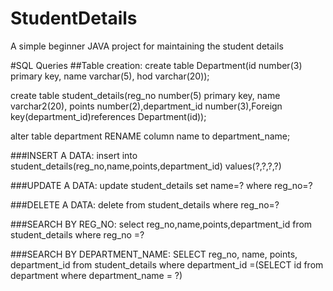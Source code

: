 # StudentDetails
A simple beginner JAVA project for maintaining the student details

#SQL Queries
##Table creation:
create table Department(id number(3) primary key, name varchar(5), hod varchar(20));

create table student_details(reg_no number(5) primary key, name varchar2(20), points number(2),department_id number(3),Foreign key(department_id)references Department(id));

alter table department RENAME column name to department_name;

###INSERT A DATA:
insert into student_details(reg_no,name,points,department_id) values(?,?,?,?)

###UPDATE A DATA:
update student_details set name=? where reg_no=?

###DELETE A DATA:
delete from student_details where reg_no=?

###SEARCH BY REG_NO:
select reg_no,name,points,department_id from student_details  where reg_no =?

###SEARCH BY DEPARTMENT_NAME:
SELECT  reg_no, name, points, department_id from student_details where department_id =(SELECT id from department where department_name = ?)
